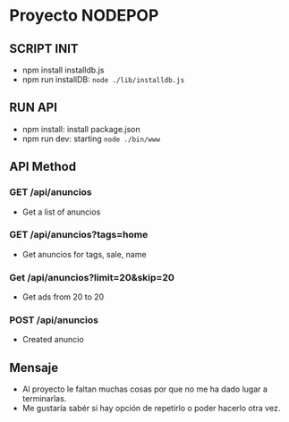 # Proyecto NODEPOP


## SCRIPT INIT
- npm install installdb.js
- npm run installDB: `node ./lib/installdb.js`
## RUN API
- npm install: install package.json
- npm run dev: starting `node ./bin/www`

## API Method

### GET /api/anuncios

- Get a list of anuncios

### GET /api/anuncios?tags=home

- Get anuncios for tags, sale, name

### Get /api/anuncios?limit=20&skip=20

- Get ads from 20 to 20

### POST /api/anuncios

- Created anuncio

## Mensaje

- Al proyecto le faltan muchas cosas por que no me ha dado lugar a terminarlas.
- Me gustaría sabér si hay opción de repetirlo o poder hacerlo otra vez.